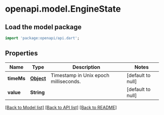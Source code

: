 # openapi.model.EngineState

## Load the model package
```dart
import 'package:openapi/api.dart';
```

## Properties
Name | Type | Description | Notes
------------ | ------------- | ------------- | -------------
**timeMs** | [**Object**](Object.md) | Timestamp in Unix epoch milliseconds. | [default to null]
**value** | **String** |  | [default to null]

[[Back to Model list]](../README.md#documentation-for-models) [[Back to API list]](../README.md#documentation-for-api-endpoints) [[Back to README]](../README.md)


